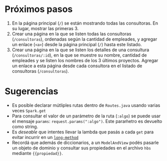 # Próximos pasos

1. En la página principal (`/`) se están mostrando todas las consultoras. En su lugar, mostrar las primeras 3.
1. Crear una página en la que se listen todas las consultoras (`/consultoras`), ordenadas según la cantidad de empleades, y agregar un enlace (`<a>`) desde la página principal (`/`) hasta este listado.
2. Crear una página en la que se listen los detalles de una consultura (`/consultoras/:id`), en la que se muestre su nombre, cantidad de empleades y se listen los nombres de los 3 últimos proyectos. Agregar un enlace a esta página desde cada consultora en el listado de consultoras (`/consultoras`).


# Sugerencias

* Es posible declarar mútliples rutas dentro de `Routes.java` usando varias veces `Spark.get`
* Para consultar el valor de un parámetro de la ruta (`:algo`) se puede usar el mensaje `params`: `request.params(":algo")`. Este paraḿetro es devuelto como string.
* Es _deseable_ que intentes llevar la lambda que pasás a cada `get` para evitar incurrir en un [`long-method`](https://refactoring.guru/smells/long-method)
* Recordá que además de diccionarios, a un `ModelAndView` podés pasarle un objeto de dominio y consultar sus propiedades en el archivo `hbs` mediante `{{propiedad}}`.
